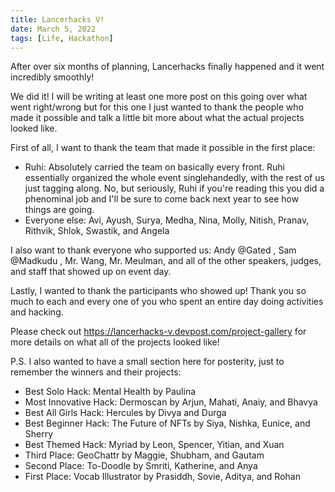 ```yaml
---
title: Lancerhacks V!
date: March 5, 2022
tags: [Life, Hackathon]
---
```

After over six months of planning, Lancerhacks finally happened and it went incredibly smoothly!

We did it! I will be writing at least one more post on this going over what went right/wrong but for this one I just wanted to thank the people who made it possible and talk a little bit more about what the actual projects looked like.

First of all, I want to thank the team that made it possible in the first place:
- Ruhi: Absolutely carried the team on basically every front. Ruhi essentially organized the whole event singlehandedly, with the rest of us just tagging along. No, but seriously, Ruhi if you're reading this you did a phenominal job and I'll be sure to come back next year to see how things are going.
- Everyone else: Avi, Ayush, Surya, Medha, Nina, Molly, Nitish, Pranav, Rithvik, Shlok, Swastik, and Angela

I also want to thank everyone who supported us: Andy @Gated , Sam @Madkudu , Mr. Wang, Mr. Meulman, and all of the other speakers, judges, and staff that showed up on event day.

Lastly, I wanted to thank the participants who showed up! Thank you so much to each and every one of you who spent an entire day doing activities and hacking.

Please check out https://lancerhacks-v.devpost.com/project-gallery for more details on what all of the projects looked like!

P.S. I also wanted to have a small section here for posterity, just to remember the winners and their projects:
- Best Solo Hack: Mental Health by Paulina
- Most Innovative Hack: Dermoscan by Arjun, Mahati, Anaiy, and Bhavya
- Best All Girls Hack: Hercules by Divya and Durga
- Best Beginner Hack: The Future of NFTs by Siya, Nishka, Eunice, and Sherry
- Best Themed Hack: Myriad by Leon, Spencer, Yitian, and Xuan
- Third Place: GeoChattr by Maggie, Shubham, and Gautam
- Second Place: To-Doodle by Smriti, Katherine, and Anya
- First Place: Vocab Illustrator by Prasiddh, Sovie, Aditya, and Rohan
